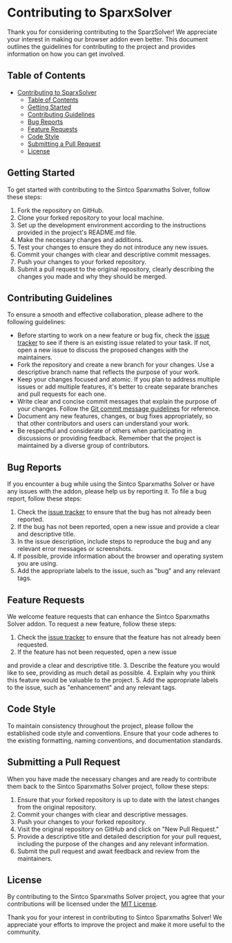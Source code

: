 # Contributing to SparxSolver

Thank you for considering contributing to the SparzSolver! We appreciate your interest in making our browser addon even better. This document outlines the guidelines for contributing to the project and provides information on how you can get involved.

## Table of Contents

- [Contributing to SparxSolver](#contributing-to-sparxsolver)
  - [Table of Contents](#table-of-contents)
  - [Getting Started](#getting-started)
  - [Contributing Guidelines](#contributing-guidelines)
  - [Bug Reports](#bug-reports)
  - [Feature Requests](#feature-requests)
  - [Code Style](#code-style)
  - [Submitting a Pull Request](#submitting-a-pull-request)
  - [License](#license)

## Getting Started

To get started with contributing to the Sintco Sparxmaths Solver, follow these steps:

1. Fork the repository on GitHub.
2. Clone your forked repository to your local machine.
3. Set up the development environment according to the instructions provided in the project's README.md file.
4. Make the necessary changes and additions.
5. Test your changes to ensure they do not introduce any new issues.
6. Commit your changes with clear and descriptive commit messages.
7. Push your changes to your forked repository.
8. Submit a pull request to the original repository, clearly describing the changes you made and why they should be merged.

## Contributing Guidelines

To ensure a smooth and effective collaboration, please adhere to the following guidelines:

- Before starting to work on a new feature or bug fix, check the [issue tracker](https://github.com/SintcoLTD/sparxmaths/issues) to see if there is an existing issue related to your task. If not, open a new issue to discuss the proposed changes with the maintainers.
- Fork the repository and create a new branch for your changes. Use a descriptive branch name that reflects the purpose of your work.
- Keep your changes focused and atomic. If you plan to address multiple issues or add multiple features, it's better to create separate branches and pull requests for each one.
- Write clear and concise commit messages that explain the purpose of your changes. Follow the [Git commit message guidelines](https://git-scm.com/book/en/v2/Distributed-Git-Contributing-to-a-Project#_commit_guidelines) for reference.
- Document any new features, changes, or bug fixes appropriately, so that other contributors and users can understand your work.
- Be respectful and considerate of others when participating in discussions or providing feedback. Remember that the project is maintained by a diverse group of contributors.

## Bug Reports

If you encounter a bug while using the Sintco Sparxmaths Solver or have any issues with the addon, please help us by reporting it. To file a bug report, follow these steps:

1. Check the [issue tracker](https://github.com/SintcoLTD/sparxmaths/issues) to ensure that the bug has not already been reported.
2. If the bug has not been reported, open a new issue and provide a clear and descriptive title.
3. In the issue description, include steps to reproduce the bug and any relevant error messages or screenshots.
4. If possible, provide information about the browser and operating system you are using.
5. Add the appropriate labels to the issue, such as "bug" and any relevant tags.

## Feature Requests

We welcome feature requests that can enhance the Sintco Sparxmaths Solver addon. To request a new feature, follow these steps:

1. Check the [issue tracker](https://github.com/SintcoLTD/sparxmaths/issues) to ensure that the feature has not already been requested.
2. If the feature has not been requested, open a new issue

 and provide a clear and descriptive title.
3. Describe the feature you would like to see, providing as much detail as possible.
4. Explain why you think this feature would be valuable to the project.
5. Add the appropriate labels to the issue, such as "enhancement" and any relevant tags.

## Code Style

To maintain consistency throughout the project, please follow the established code style and conventions. Ensure that your code adheres to the existing formatting, naming conventions, and documentation standards.

## Submitting a Pull Request

When you have made the necessary changes and are ready to contribute them back to the Sintco Sparxmaths Solver project, follow these steps:

1. Ensure that your forked repository is up to date with the latest changes from the original repository.
2. Commit your changes with clear and descriptive messages.
3. Push your changes to your forked repository.
4. Visit the original repository on GitHub and click on "New Pull Request."
5. Provide a descriptive title and detailed description for your pull request, including the purpose of the changes and any relevant information.
6. Submit the pull request and await feedback and review from the maintainers.

## License

By contributing to the Sintco Sparxmaths Solver project, you agree that your contributions will be licensed under the [MIT License](https://github.com/SintcoLTD/sparxmaths/blob/main/LICENSE).

Thank you for your interest in contributing to Sintco Sparxmaths Solver! We appreciate your efforts to improve the project and make it more useful to the community.
